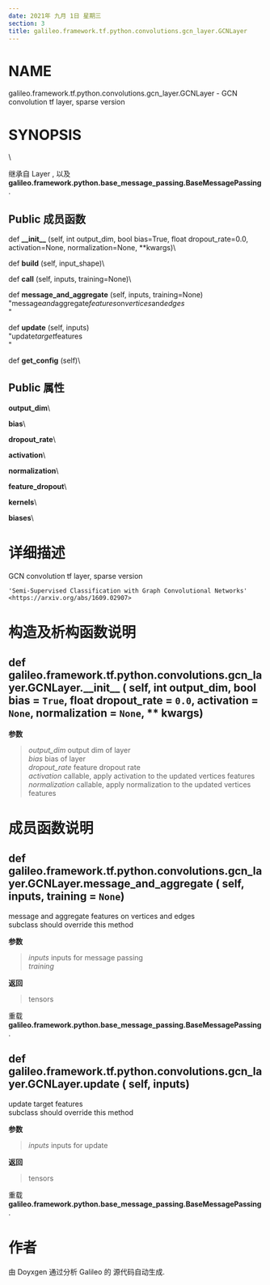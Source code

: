 ```yaml
---
date: 2021年 九月 1日 星期三
section: 3
title: galileo.framework.tf.python.convolutions.gcn_layer.GCNLayer
---
```


# NAME

galileo.framework.tf.python.convolutions.gcn_layer.GCNLayer - GCN
convolution tf layer, sparse version

# SYNOPSIS

\

继承自 Layer , 以及
**galileo.framework.python.base_message_passing.BaseMessagePassing** .

## Public 成员函数

def **\_\_init\_\_** (self, int output_dim, bool bias=True, float
dropout_rate=0.0, activation=None, normalization=None, \*\*kwargs)\

def **build** (self, input_shape)\

def **call** (self, inputs, training=None)\

def **message_and_aggregate** (self, inputs, training=None)\
\"message*and*aggregate*features*on*vertices*and*edges*\
\"

def **update** (self, inputs)\
\"update*target*features\
\"

def **get_config** (self)\

## Public 属性

**output_dim**\

**bias**\

**dropout_rate**\

**activation**\

**normalization**\

**feature_dropout**\

**kernels**\

**biases**\

# 详细描述

GCN convolution tf layer, sparse version

`'Semi-Supervised Classification with Graph Convolutional Networks' <https://arxiv.org/abs/1609.02907>`

# 构造及析构函数说明

## def galileo.framework.tf.python.convolutions.gcn_layer.GCNLayer.\_\_init\_\_ ( self, int output_dim, bool bias = `True`, float dropout_rate = `0.0`, activation = `None`, normalization = `None`, \*\* kwargs)

**参数**

> *output_dim* output dim of layer\
> *bias* bias of layer\
> *dropout_rate* feature dropout rate\
> *activation* callable, apply activation to the updated vertices
> features\
> *normalization* callable, apply normalization to the updated vertices
> features

# 成员函数说明

## def galileo.framework.tf.python.convolutions.gcn_layer.GCNLayer.message_and_aggregate ( self, inputs, training = `None`)

message and aggregate features on vertices and edges\
subclass should override this method

**参数**

> *inputs* inputs for message passing\
> *training*

**返回**

> tensors

重载
**galileo.framework.python.base_message_passing.BaseMessagePassing** .

## def galileo.framework.tf.python.convolutions.gcn_layer.GCNLayer.update ( self, inputs)

update target features\
subclass should override this method

**参数**

> *inputs* inputs for update

**返回**

> tensors

重载
**galileo.framework.python.base_message_passing.BaseMessagePassing** .

# 作者

由 Doyxgen 通过分析 Galileo 的 源代码自动生成.
